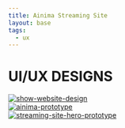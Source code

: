 ```yaml
---
title: Ainima Streaming Site 
layout: base
tags:
  - ux
---
```

<div class="ui-container"> <!---ui container start-->
    <h1>UI/UX DESIGNS</h1>
    <div class="project">
      <a href="/gohs.html">
       <img src="/images/gohs about.jpg" alt="show-website-design"
       >
      </a>
    </div>
    <div class="project">
     <a href="/ainima.html">
       <img src="/images/ainima streaming desktop-1.jpg" alt="ainima-prototype"> </a>
    </div>
    <div class="project">
     <a href="/streaming-hero.html">
       <img src="/images/music site hero banner figma prototype.png" alt="streaming-site-hero-prototype"> </a>
       </div>  
    </div>  <!---ui container end-->